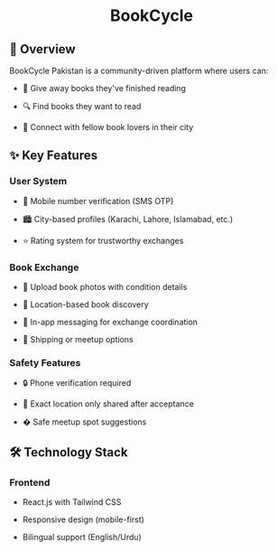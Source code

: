 <h1 align="center">BookCycle</h1>

## 🌟 Overview
BookCycle Pakistan is a community-driven platform where users can:

 - 📖 Give away books they've finished reading

 - 🔍 Find books they want to read

 - 🤝 Connect with fellow book lovers in their city


## ✨ Key Features
### User System

 - 📱 Mobile number verification (SMS OTP)

 - 🏙️ City-based profiles (Karachi, Lahore, Islamabad, etc.)

 - ⭐ Rating system for trustworthy exchanges


### Book Exchange
 - 📸 Upload book photos with condition details

 - 📍 Location-based book discovery

 - 💬 In-app messaging for exchange coordination

 - 🚚 Shipping or meetup options

### Safety Features

 - 🔒 Phone verification required

 - 👀 Exact location only shared after acceptance

 - � Safe meetup spot suggestions


## 🛠️ Technology Stack
### Frontend

 - React.js with Tailwind CSS

 - Responsive design (mobile-first)

 - Bilingual support (English/Urdu)


